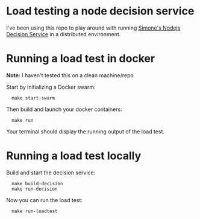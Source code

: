 # Load testing a node decision service

I've been using this repo to play around with running [Simone's Nodejs Decision Service](https://github.com/simone-coelho/decision-service) in a distributed environment.

# Running a load test in docker

**Note:** I haven't tested this on a clean machine/repo

Start by initializing a Docker swarm:

      make start-swarm

Then build and launch your docker containers:

      make run

Your terminal should display the running output of the load test.

# Running a load test locally

Build and start the decision service:

      make build-decision
      make run-decision

Now you can run the load test:

      make run-loadtest